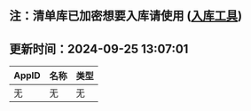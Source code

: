 ## 注：清单库已加密想要入库请使用 ([入库工具](https://github.com/BlankTMing/ManifestAutoUpdate/releases))

## 更新时间：2024-09-25 13:07:01
| AppID | 名称 | 类型  |
| :-------------------- | :----------------------------- | :----------- |
| 无 | 无 | 无 |
